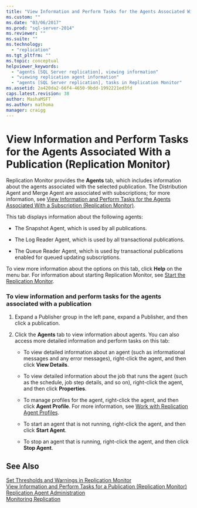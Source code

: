 ```yaml
---
title: "View Information and Perform Tasks for the Agents Associated With a Publication (Replication Monitor) | Microsoft Docs"
ms.custom: ""
ms.date: "03/06/2017"
ms.prod: "sql-server-2014"
ms.reviewer: ""
ms.suite: ""
ms.technology: 
  - "replication"
ms.tgt_pltfrm: ""
ms.topic: conceptual
helpviewer_keywords: 
  - "agents [SQL Server replication], viewing information"
  - "viewing replication agent information"
  - "agents [SQL Server replication], tasks in Replication Monitor"
ms.assetid: 2a420da2-66f4-4650-9bdd-1992221ed3fd
caps.latest.revision: 38
author: MashaMSFT
ms.author: mathoma
manager: craigg
---
```

# View Information and Perform Tasks for the Agents Associated With a Publication (Replication Monitor)
  Replication Monitor provides the **Agents** tab, which includes information about the agents associated with the selected publication. The Distribution Agent and Merge Agent are associated with subscriptions; for more information, see [View Information and Perform Tasks for the Agents Associated With a Subscription &#40;Replication Monitor&#41;](view-information-and-perform-tasks-for-subscription-agents.md).  
  
 This tab displays information about the following agents:  
  
-   The Snapshot Agent, which is used by all publications.  
  
-   The Log Reader Agent, which is used by all transactional publications.  
  
-   The Queue Reader Agent, which is used by transactional publications enabled for queued updating subscriptions.  
  
 To view more information about the options on this tab, click **Help** on the menu bar. For information about starting Replication Monitor, see [Start the Replication Monitor](start-the-replication-monitor.md).  
  
### To view information and perform tasks for the agents associated with a publication  
  
1.  Expand a Publisher group in the left pane, expand a Publisher, and then click a publication.  
  
2.  Click the **Agents** tab to view information about agents. You can also access more detailed information and perform tasks on this tab:  
  
    -   To view detailed information about an agent (such as informational messages and any error messages), right-click the agent, and then click **View Details**.  
  
    -   To view detailed information about the job that runs the agent (such as the schedule, job step details, and so on), right-click the agent, and then click **Properties**.  
  
    -   To manage profiles for the agent, right-click the agent, and then click **Agent Profile**. For more information, see [Work with Replication Agent Profiles](../agents/replication-agent-profiles.md).  
  
    -   To start an agent that is not running, right-click the agent, and then click **Start Agent**.  
  
    -   To stop an agent that is running, right-click the agent, and then click **Stop Agent**.  
  
## See Also  
 [Set Thresholds and Warnings in Replication Monitor](set-thresholds-and-warnings-in-replication-monitor.md)   
 [View Information and Perform Tasks for a Publication &#40;Replication Monitor&#41;](view-information-and-perform-tasks-for-a-publication-replication-monitor.md)   
 [Replication Agent Administration](../agents/replication-agent-administration.md)   
 [Monitoring Replication](../monitoring-replication.md)  
  
  

